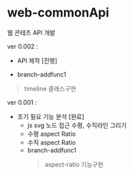 # web-commonApi

웹 콘테츠 API 개발

ver 0.002 :
*  API 제작 [진행]
  - branch-addfunc1
   > timeline 클래스구현

ver 0.001 : 
* 초기 필요 기능 분석 [완료]
  - js svg 노드 접근 수평, 수직라인 그리기
  - 수평 aspect Ratio
  - 수직 aspect Ratio <br/>
  - branch-addfunc1 <br/>
     > aspect-ratio 기능구현
  

  
